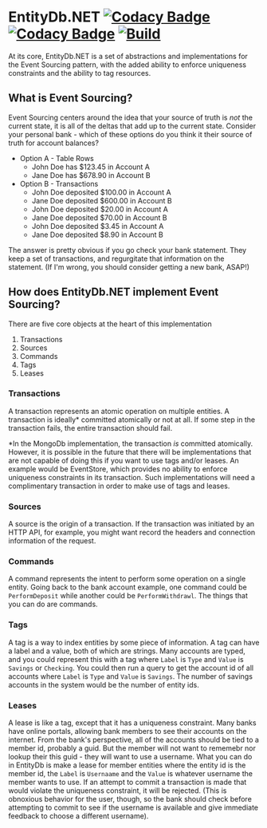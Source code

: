 # EntityDb.NET [![Codacy Badge](https://app.codacy.com/project/badge/Coverage/d9c2b2e4e1ba42918ffeb2377d35bfab)](https://www.codacy.com/gh/entitydb-io/EntityDb.NET/dashboard?utm_source=github.com&utm_medium=referral&utm_content=entitydb-io/EntityDb.NET&utm_campaign=Badge_Coverage) [![Codacy Badge](https://app.codacy.com/project/badge/Grade/d9c2b2e4e1ba42918ffeb2377d35bfab)](https://www.codacy.com/gh/entitydb-io/EntityDb.NET/dashboard?utm_source=github.com&amp;utm_medium=referral&amp;utm_content=entitydb-io/EntityDb.NET&amp;utm_campaign=Badge_Grade) [![Build](https://github.com/entitydb-io/EntityDb.NET/actions/workflows/build.yml/badge.svg)](https://github.com/entitydb-io/EntityDb.NET/actions/workflows/build.yml)

At its core, EntityDb.NET is a set of abstractions and implementations for the Event Sourcing pattern, with the added
ability to enforce uniqueness constraints and the ability to tag resources.

## What is Event Sourcing?

Event Sourcing centers around the idea that your source of truth is _not_ the current state, it is all of the deltas
that add up to the current state. Consider your personal bank - which of these options do you think it their source of
truth for account balances?

- Option A - Table Rows
    - John Doe has $123.45 in Account A
    - Jane Doe has $678.90 in Account B
- Option B - Transactions
    - John Doe deposited $100.00 in Account A
    - Jane Doe deposited $600.00 in Account B
    - John Doe deposited $20.00 in Account A
    - Jane Doe deposited $70.00 in Account B
    - John Doe deposited $3.45 in Account A
    - Jane Doe deposited $8.90 in Account B

The answer is pretty obvious if you go check your bank statement. They keep a set of transactions, and regurgitate that
information on the statement. (If I'm wrong, you should consider getting a new bank, ASAP!)

## How does EntityDb.NET implement Event Sourcing?

There are five core objects at the heart of this implementation

1. Transactions
2. Sources
3. Commands
4. Tags
5. Leases

### Transactions

A transaction represents an atomic operation on multiple entities. A transaction is ideally* committed atomically or not at all.
If some step in the transaction fails, the entire transaction should fail.

*In the MongoDb implementation, the transaction _is_ committed atomically. However, it is possible in the future that there
will be implementations that are not capable of doing this if you want to use tags and/or leases. An example would be EventStore,
which provides no ability to enforce uniqueness constraints in its transaction. Such implementations will need a complimentary
transaction in order to make use of tags and leases.

### Sources

A source is the origin of a transaction. If the transaction was initiated by an HTTP API, for example, you might want
record the headers and connection information of the request.

### Commands

A command represents the intent to perform some operation on a single entity. Going back to the bank account example, one
command could be `PerformDeposit` while another could be `PerformWithdrawl`. The things that you can do are commands.

### Tags

A tag is a way to index entities by some piece of information. A tag can have a label and a value, both of which are strings.
Many accounts are typed, and you could represent this with a tag where `Label` is `Type` and `Value` is `Savings` or `Checking`.
You could then run a query to get the account id of all accounts where `Label` is `Type` and `Value` is `Savings`. The number
of savings accounts in the system would be the number of entity ids.

### Leases

A lease is like a tag, except that it has a uniqueness constraint. Many banks have online portals, allowing bank members
to see their accounts on the internet. From the bank's perspective, all of the accounts should be tied to a member id,
probably a guid. But the member will not want to rememebr nor lookup their this guid - they will want to use a username.
What you can do in EntityDb is make a lease for member entities where the entity id is the member id, the `Label` is `Usernaame`
and the `Value` is whatever username the member wants to use. If an attempt to commit a transaction is made that would violate the
uniqueness constraint, it will be rejected. (This is obnoxious behavior for the user, though, so the bank should check before attempting
to commit to see if the username is available and give immediate feedback to choose a different username).
